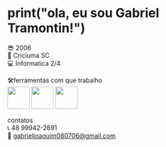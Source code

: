<h1>print("ola, eu sou Gabriel Tramontin!")</h1>

😎 2006<br>
📍 Criciuma SC<br>
💻 Informatica 2/4<br>


🛠ferramentas com que trabalho<br>
            <img src="https://cdn.jsdelivr.net/gh/devicons/devicon/icons/python/python-original-wordmark.svg" width="50"/>
            <img src="https://cdn.jsdelivr.net/gh/devicons/devicon/icons/arduino/arduino-original-wordmark.svg" width="50" />           <img src="https://cdn.jsdelivr.net/gh/devicons/devicon/icons/html5/html5-original-wordmark.svg" width="50" />    
         
          
          
            
contatos<br>
📞 48 99942-2691<br>
📧 gabrieljoaquim080706@gmail.com

            
          
